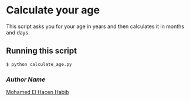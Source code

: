 # Calculate your age
This script asks you for your age in years and then calculates it in months and days.

## Running this script
```bash
$ python calculate_age.py
```

### *Author Name*
[Mohamed El Hacen Habib](https://github.com/mohamedelhacen)